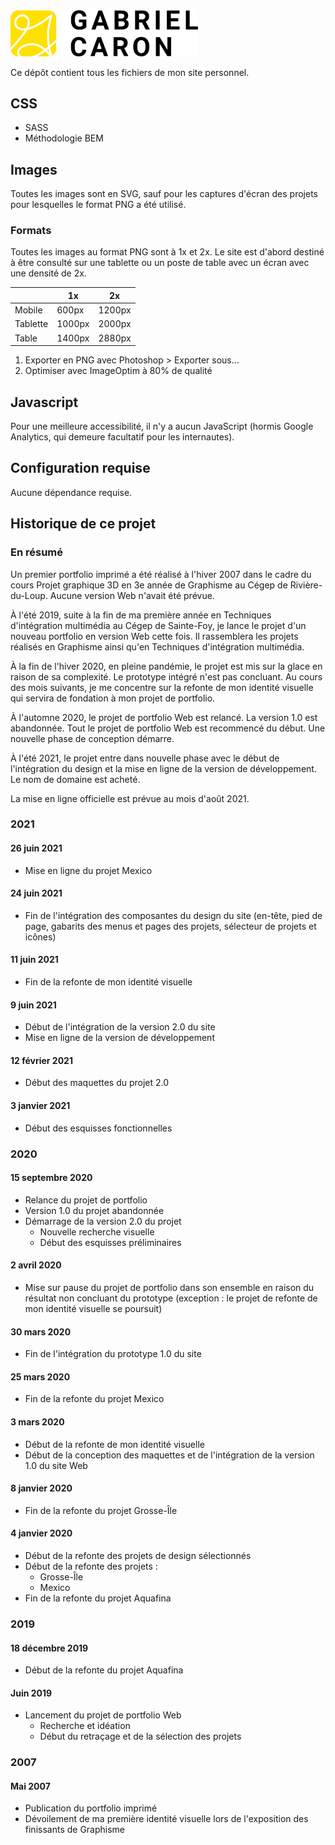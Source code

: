 <img src="liaisons/images/iv-gabrielcaron.svg" width="300" alt="">

Ce dépôt contient tous les fichiers de mon site personnel.

## CSS

* SASS
* Méthodologie BEM

## Images

Toutes les images sont en SVG, sauf pour les captures d'écran des projets pour lesquelles le format PNG a été utilisé.

### Formats

Toutes les images au format PNG sont à 1x et 2x. Le site est d'abord destiné à être consulté sur une tablette ou un poste de table avec un écran avec une densité de 2x.

|          | 1x     | 2x     |
|----------|--------|--------|
| Mobile   | 600px  | 1200px |
| Tablette | 1000px | 2000px |
| Table    | 1400px | 2880px |

1. Exporter en PNG avec Photoshop > Exporter sous...
2. Optimiser avec ImageOptim à 80% de qualité 

## Javascript

Pour une meilleure accessibilité, il n'y a aucun JavaScript (hormis Google Analytics, qui demeure facultatif pour les internautes).

## Configuration requise

Aucune dépendance requise.

## Historique de ce projet

### En résumé

Un premier portfolio imprimé a été réalisé à l'hiver 2007 dans le cadre du cours Projet graphique 3D en 3e année de Graphisme au Cégep de Rivière-du-Loup. Aucune version Web n'avait été prévue.

À l'été 2019, suite à la fin de ma première année en Techniques d'intégration multimédia au Cégep de Sainte-Foy, je lance le projet d'un nouveau portfolio en version Web cette fois. Il rassemblera les projets réalisés en Graphisme ainsi qu'en Techniques d'intégration multimédia.

À la fin de l'hiver 2020, en pleine pandémie, le projet est mis sur la glace en raison de sa complexité. Le prototype intégré n'est pas concluant. Au cours des mois suivants, je me concentre sur la refonte de mon identité visuelle qui servira de fondation à mon projet de portfolio.

À l'automne 2020, le projet de portfolio Web est relancé. La version 1.0 est abandonnée. Tout le projet de portfolio Web est recommencé du début. Une nouvelle phase de conception démarre.

À l'été 2021, le projet entre dans nouvelle phase avec le début de l'intégration du design et la mise en ligne de la version de développement. Le nom de domaine est acheté.

La mise en ligne officielle est prévue au mois d'août 2021.

### 2021

#### 26 juin 2021

* Mise en ligne du projet Mexico

#### 24 juin 2021

* Fin de l'intégration des composantes du design du site (en-tête, pied de page, gabarits des menus et pages des projets, sélecteur de projets et icônes)

#### 11 juin 2021

* Fin de la refonte de mon identité visuelle

#### 9 juin 2021

* Début de l'intégration de la version 2.0 du site
* Mise en ligne de la version de développement

#### 12 février 2021

* Début des maquettes du projet 2.0

#### 3 janvier 2021

* Début des esquisses fonctionnelles

### 2020

#### 15 septembre 2020

* Relance du projet de portfolio
* Version 1.0 du projet abandonnée
* Démarrage de la version 2.0 du projet
    * Nouvelle recherche visuelle    
    * Début des esquisses préliminaires

#### 2 avril 2020

* Mise sur pause du projet de portfolio dans son ensemble en raison du résultat non concluant du prototype (exception : le projet de refonte de mon identité visuelle se poursuit)

#### 30 mars 2020

* Fin de l'intégration du prototype 1.0 du site

#### 25 mars 2020

* Fin de la refonte du projet Mexico

#### 3 mars 2020

* Début de la refonte de mon identité visuelle
* Début de la conception des maquettes et de l'intégration de la version 1.0 du site Web

#### 8 janvier 2020

* Fin de la refonte du projet Grosse-Île

#### 4 janvier 2020

* Début de la refonte des projets de design sélectionnés
* Début de la refonte des projets :
    * Grosse-Île
    * Mexico
* Fin de la refonte du projet Aquafina

### 2019

#### 18 décembre 2019

* Début de la refonte du projet Aquafina

#### Juin 2019

* Lancement du projet de portfolio Web
    * Recherche et idéation
    * Début du retraçage et de la sélection des projets

### 2007

#### Mai 2007

* Publication du portfolio imprimé
* Dévoilement de ma première identité visuelle lors de l'exposition des finissants de Graphisme
